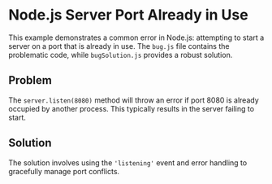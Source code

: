 # Node.js Server Port Already in Use

This example demonstrates a common error in Node.js: attempting to start a server on a port that is already in use.  The `bug.js` file contains the problematic code, while `bugSolution.js` provides a robust solution.

## Problem

The `server.listen(8080)` method will throw an error if port 8080 is already occupied by another process. This typically results in the server failing to start.

## Solution

The solution involves using the `'listening'` event and error handling to gracefully manage port conflicts.